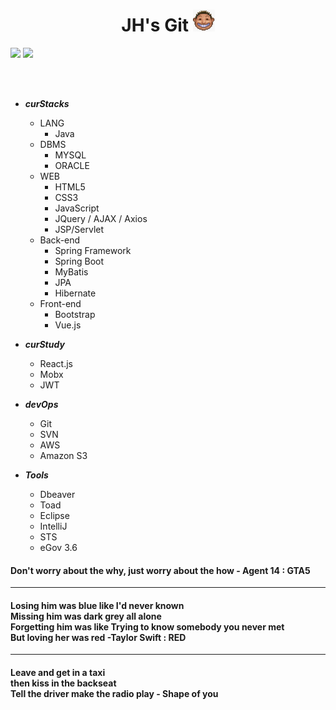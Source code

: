 


<div align="center">
  <h1>
    <span>JH's Git </span>
    <img src="https://raw.githubusercontent.com/saintgray/saintgray/main/peep.png" width=35 height=35">
  </h1>
</div>
 <a href=https://mail.google.com/mail/u/0/?ogbl#inbox/ target="_blank"><img src="https://img.shields.io/badge/Gmail-EA4335? style=plastic&logo=Gmail&logoColor=white"/></a>  
 <a href=https://www.instagram.com/jonghyun2023/ target="_blank"><img src="https://img.shields.io/badge/Instagram-E4405F? style=plastic&logo=Instagram&logoColor=white"/></a>
 

 
   
 <br><br>
 
- ***curStacks***
  - LANG
    - Java
  - DBMS
    - MYSQL 
    - ORACLE
  - WEB
    - HTML5
    - CSS3
    - JavaScript
    - JQuery / AJAX / Axios
    - JSP/Servlet
  - Back-end
    - Spring Framework 
    - Spring Boot
    - MyBatis
    - JPA
    - Hibernate
  - Front-end 
    - Bootstrap
    - Vue.js
  
- ***curStudy***
  - React.js
  - Mobx
  - JWT
  
- ***devOps***
  - Git
  - SVN
  - AWS
  - Amazon S3

- ***Tools***
  - Dbeaver
  - Toad
  - Eclipse
  - IntelliJ
  - STS
  - eGov 3.6




<h4>Don't worry about the why, just worry about the how - Agent 14 : GTA5</h4>
<hr>
<h4>
Losing him was blue like I'd never known<br>
Missing him was dark grey all alone<br>
Forgetting him was like Trying to know somebody you never met<br>
But loving her was red -Taylor Swift : RED<br>
</h4>
<hr>
<h4>
Leave and get in a taxi<br>
then kiss in the backseat<br>  
Tell the driver make the radio play - Shape of you<br>   
</h4>  
